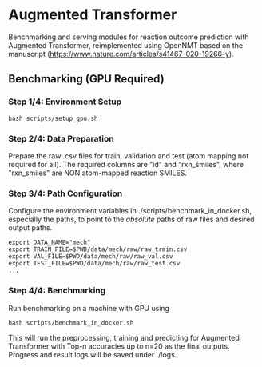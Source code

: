 # Augmented Transformer

Benchmarking and serving modules for reaction outcome prediction with Augmented Transformer, reimplemented using OpenNMT based on the manuscript (https://www.nature.com/articles/s41467-020-19266-y).

## Benchmarking (GPU Required)

### Step 1/4: Environment Setup
```
bash scripts/setup_gpu.sh
```

### Step 2/4: Data Preparation

Prepare the raw .csv files for train, validation and test (atom mapping not required for all). The required columns are "id" and "rxn_smiles", where "rxn_smiles" are NON atom-mapped reaction SMILES.

### Step 3/4: Path Configuration

Configure the environment variables in ./scripts/benchmark_in_docker.sh, especially the paths, to point to the *absolute* paths of raw files and desired output paths.
```
export DATA_NAME="mech"
export TRAIN_FILE=$PWD/data/mech/raw/raw_train.csv
export VAL_FILE=$PWD/data/mech/raw/raw_val.csv
export TEST_FILE=$PWD/data/mech/raw/raw_test.csv
...
```

### Step 4/4: Benchmarking

Run benchmarking on a machine with GPU using
```
bash scripts/benchmark_in_docker.sh
```
This will run the preprocessing, training and predicting for Augmented Transformer with Top-n accuracies up to n=20 as the final outputs. Progress and result logs will be saved under ./logs.

